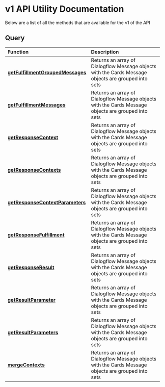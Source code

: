 # v1 API Utility Documentation
Below are a list of all the methods that are available for the v1 of the API

## Query
Function|Description
:-----|:----------
**[getFulfillmentGroupedMessages](query/get_fulfillment_grouped_messages.md)** |Returns an array of Dialogflow Message objects with the Cards Message objects are grouped into sets
**[getFulfillmentMessages](query/get_fulfillment_messages.md)** |Returns an array of Dialogflow Message objects with the Cards Message objects are grouped into sets
**[getResponseContext](query/get_response_context.md)** |Returns an array of Dialogflow Message objects with the Cards Message objects are grouped into sets
**[getResponseContexts](query/get_response_contexts.md)** |Returns an array of Dialogflow Message objects with the Cards Message objects are grouped into sets
**[getResponseContextParameters](query/get_response_context_parameters.md)** |Returns an array of Dialogflow Message objects with the Cards Message objects are grouped into sets
**[getResponseFulfillment](query/get_response_fulfillment.md)** |Returns an array of Dialogflow Message objects with the Cards Message objects are grouped into sets
**[getResponseResult](query/get_response_result.md)** |Returns an array of Dialogflow Message objects with the Cards Message objects are grouped into sets
**[getResultParameter](query/get_result_parameter.md)** |Returns an array of Dialogflow Message objects with the Cards Message objects are grouped into sets
**[getResultParameters](query/get_result_parameters.md)** |Returns an array of Dialogflow Message objects with the Cards Message objects are grouped into sets
**[mergeContexts](query/merge_contexts.md)** |Returns an array of Dialogflow Message objects with the Cards Message objects are grouped into sets
